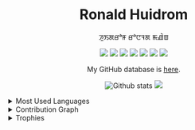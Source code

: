 <h1 align="center">
  Ronald Huidrom
</h1>

<p align="center">
  ꯍꯨꯏꯗꯔꯣꯝ ꯔꯣꯅꯜꯗ ꯃꯉꯥꯡ
</p>

<p align="center">
  <img src="https://img.shields.io/badge/C-00599C?style=for-the-badge&logo=c&logoColor=white" />
  <img src="https://img.shields.io/badge/Python-FFD43B?style=for-the-badge&logo=python&logoColor=blue" />
  <img src="https://img.shields.io/badge/C%2B%2B-00599C?style=for-the-badge&logo=c%2B%2B&logoColor=white" />
  <img src="https://img.shields.io/badge/GNU%20Bash-4EAA25?style=for-the-badge&logo=GNU%20Bash&logoColor=white" />
  <img src="https://img.shields.io/badge/JavaScript-323330?style=for-the-badge&logo=javascript&logoColor=F7DF1E" />
  <img src="https://img.shields.io/badge/LaTeX-47A141?style=for-the-badge&logo=LaTeX&logoColor=white" />
  <img src="https://img.shields.io/badge/Emacs-%237F5AB6.svg?&style=for-the-badge&logo=gnu-emacs&logoColor=white" />
</p>

<p align="center">
  My GitHub database is <a href="https://ronhuidrom.github.io/profile/database.pdf">here</a>.
</p>

<p align="center">
  <img src="https://github-readme-stats.vercel.app/api?username=ronhuidrom&include_all_commits=true&count_private=true&show_icons=true&disable_animations=false&hide_border=true&bg_color=00000000&title_color=2a84ea&text_color=2a84ea&icon_color=2a84ea" alt="Github stats" />
  <img src="http://github-readme-streak-stats.herokuapp.com?user=ronhuidrom&theme=gruvbox_duo&hide_border=true&no_bg=true" />
</p>

<details>
  <summary>Most Used Languages</Summary>

<p align="center">
  <img src="https://github-readme-stats.vercel.app/api/top-langs/?username=ronhuidrom&langs_count=20&hide_border=true" />
</p>

</details>

<details>
  <summary>Contribution Graph</summary>

<p align="center">
  <img src="https://activity-graph.herokuapp.com/graph?username=ronhuidrom&theme=minimal" />
</p>
  
</details>

<details>
  <summary>Trophies</summary>

<p align="center">
  <img src="https://github-profile-trophy.vercel.app/?username=ronhuidrom&column=3&theme=dark_lover&margin-w=15&margin-h=15&no-bg=true&no-frame=true" />
</p>

</details>
